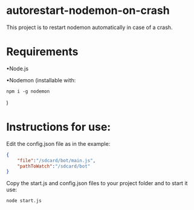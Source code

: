 # autorestart-nodemon-on-crash

This project is to restart nodemon automatically in case of a crash.

# Requirements
•Node.js

•Nodemon (installable with:
```
npm i -g nodemon
```
)
# Instructions for use:

Edit the config.json file as in the example:
```json
{
    "file":"/sdcard/bot/main.js",
    "pathToWatch":"/sdcard/bot"
}
```
Copy the start.js and config.json files to your project folder and to start it use:
```
node start.js
```

